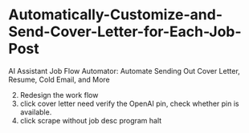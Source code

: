 # Automatically-Customize-and-Send-Cover-Letter-for-Each-Job-Post
AI Assistant Job Flow Automator: Automate Sending Out Cover Letter, Resume, Cold Email, and More


2. Redesign the work flow 
3. click cover letter need verify the OpenAI pin, check whether pin is available.
4. click scrape without job desc program halt